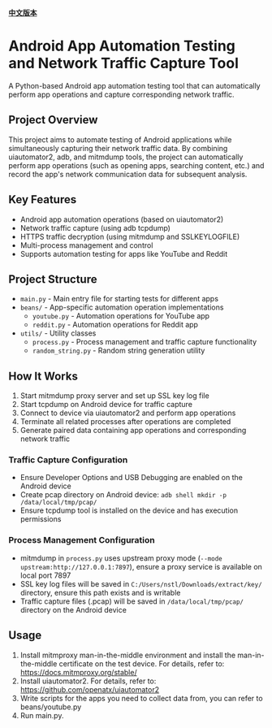[**中文版本**](README.zh-CN.md)
# Android App Automation Testing and Network Traffic Capture Tool

A Python-based Android app automation testing tool that can automatically perform app operations and capture corresponding network traffic.

## Project Overview

This project aims to automate testing of Android applications while simultaneously capturing their network traffic data. By combining uiautomator2, adb, and mitmdump tools, the project can automatically perform app operations (such as opening apps, searching content, etc.) and record the app's network communication data for subsequent analysis.

## Key Features

- Android app automation operations (based on uiautomator2)
- Network traffic capture (using adb tcpdump)
- HTTPS traffic decryption (using mitmdump and SSLKEYLOGFILE)
- Multi-process management and control
- Supports automation testing for apps like YouTube and Reddit

## Project Structure

- `main.py` - Main entry file for starting tests for different apps
- `beans/` - App-specific automation operation implementations
  - `youtube.py` - Automation operations for YouTube app
  - `reddit.py` - Automation operations for Reddit app
- `utils/` - Utility classes
  - `process.py` - Process management and traffic capture functionality
  - `random_string.py` - Random string generation utility

## How It Works

1. Start mitmdump proxy server and set up SSL key log file
2. Start tcpdump on Android device for traffic capture
3. Connect to device via uiautomator2 and perform app operations
4. Terminate all related processes after operations are completed
5. Generate paired data containing app operations and corresponding network traffic

### Traffic Capture Configuration
- Ensure Developer Options and USB Debugging are enabled on the Android device
- Create pcap directory on Android device: `adb shell mkdir -p /data/local/tmp/pcap/`
- Ensure tcpdump tool is installed on the device and has execution permissions

### Process Management Configuration
- mitmdump in `process.py` uses upstream proxy mode (`--mode upstream:http://127.0.0.1:7897`), ensure a proxy service is available on local port 7897
- SSL key log files will be saved in `C:/Users/nstl/Downloads/extract/key/` directory, ensure this path exists and is writable
- Traffic capture files (.pcap) will be saved in `/data/local/tmp/pcap/` directory on the Android device

## Usage
1. Install mitmproxy man-in-the-middle environment and install the man-in-the-middle certificate on the test device. For details, refer to: https://docs.mitmproxy.org/stable/
2. Install uiautomator2. For details, refer to: https://github.com/openatx/uiautomator2
3. Write scripts for the apps you need to collect data from, you can refer to beans/youtube.py
4. Run main.py. 